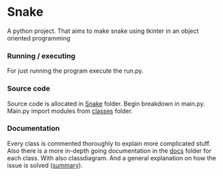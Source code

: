 # Snake
A python project. That aims to make snake using tkinter in an object oriented programming

### Running / executing
For just running the program execute the run.py. 

### Source code 
Source code is allocated in [Snake](Snake) folder. Begin breakdown in main.py. Main.py import modules from [classes](Snake/classes) folder.

### Documentation
Every class is commented thoroughly to explain more complicated stuff. 
Also there is a more in-depth going documentation in the [docs](docs) folder for each class. With also classdiagram. And a general explanation on how the issue is solved ([summary](docs/summary.md)).
